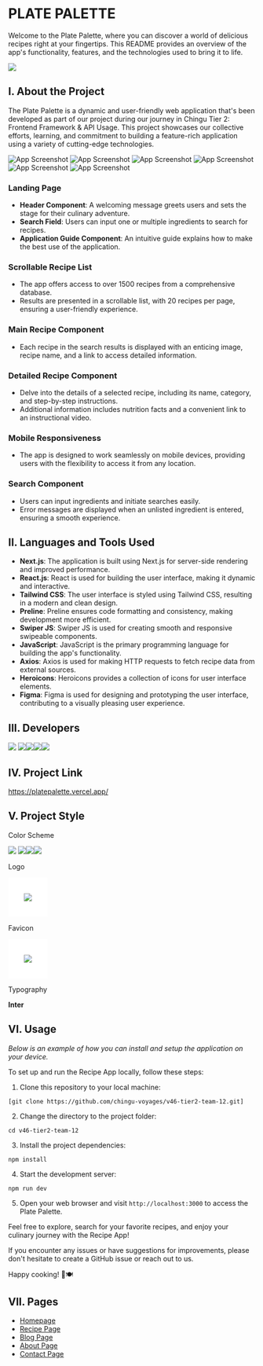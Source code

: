 <h1 id="readme-top">PLATE PALETTE</h1>

<p class="header">Welcome to the Plate Palette, where you can discover a world of delicious recipes right at your fingertips. This README provides an overview of the app's functionality, features, and the technologies used to bring it to life.</p>

<img src="./public/assets/logo.svg">

</br>


<h2 id="about">I. About the Project</h2>
<p>The Plate Palette is a dynamic and user-friendly web application that's been developed as part of our project during our journey in Chingu Tier 2: Frontend Framework & API Usage. This project showcases our collective efforts, learning, and commitment to building a feature-rich application using a variety of cutting-edge technologies.</p>

![App Screenshot](https://scontent.fmnl33-1.fna.fbcdn.net/v/t1.15752-9/441895007_1275395620108173_2405092575473472265_n.png?_nc_cat=108&ccb=1-7&_nc_sid=5f2048&_nc_eui2=AeF1GVBy8GFq1BwkYAVKgiyA4-C8br0xQdDj4LxuvTFB0Ca3QTA-xOElWADmrvU-tpl2OBMiCfO-bdVUIAxSBqKX&_nc_ohc=XuSUWH590GUQ7kNvgHYBLy0&_nc_ht=scontent.fmnl33-1.fna&oh=03_Q7cD1QGpf7nA8qx2Gg2D8O3-8aQbyfpRZM80E4l3HXYf_kbIrQ&oe=6686AED9)
![App Screenshot](https://scontent.fmnl33-2.fna.fbcdn.net/v/t1.15752-9/441281244_867216851897256_7214148216268462516_n.png?_nc_cat=111&ccb=1-7&_nc_sid=5f2048&_nc_eui2=AeHdU9wL3Jb10mrdorpjsnfthsfjjGBT2eWGx-OMYFPZ5Qq0fvH_uRx2D43Lz_4CvkOv68B3e8vr-RT8FZpOh6XH&_nc_ohc=tPQvkfmPzBgQ7kNvgEgvv7C&_nc_ht=scontent.fmnl33-2.fna&oh=03_Q7cD1QHKGCtoMXi75lw3czsWGPhq1aRRknlM926a3FUi8x9Adg&oe=6686A7B0)
![App Screenshot](https://scontent.fmnl33-5.fna.fbcdn.net/v/t1.15752-9/436710775_330574976583861_1166915312943615864_n.png?_nc_cat=102&ccb=1-7&_nc_sid=5f2048&_nc_eui2=AeEChZX6IWWQhVgRX-_XI4KxDBgL4Q4r-lQMGAvhDiv6VIhzqpzgqjJ05UZfPG380UALFQrUAYiNrEO7KzEiVc9G&_nc_ohc=09RnoXqEYIAQ7kNvgHRUgxh&_nc_ht=scontent.fmnl33-5.fna&oh=03_Q7cD1QFLSOmZROKnHkB6kyQ35jFPEov1ZfNIbM3VgwSSiH704Q&oe=6686CD0E)
![App Screenshot](https://scontent.fmnl33-2.fna.fbcdn.net/v/t1.15752-9/436561651_759367279718055_6000079973985894851_n.png?_nc_cat=103&ccb=1-7&_nc_sid=5f2048&_nc_eui2=AeENNhe2-yGxun9v0KFkI6s8ONhdvNyLf9U42F283It_1ffkbeqcQZydmsiocgWKC_BbEhCnFGJZuhU5s34Uu6vE&_nc_ohc=3h9mlg0f56oQ7kNvgFsml2Q&_nc_ht=scontent.fmnl33-2.fna&oh=03_Q7cD1QFfpXwkAWhnbg-VoJ4uufk3zZNWidKTEAEOjXuET2w_5A&oe=6686B284)
![App Screenshot](https://scontent.fmnl33-2.fna.fbcdn.net/v/t1.15752-9/436446888_987494296238962_7306991741036431794_n.png?_nc_cat=111&ccb=1-7&_nc_sid=5f2048&_nc_eui2=AeHgNmgj4tGdPECaGStxyto6kELSgl8CVwiQQtKCXwJXCHY2qYpb0XGH-C7MP-dv8dY--F-j9ksiiP-JVjESROAn&_nc_ohc=LUz2r2TJyCwQ7kNvgGVs0ng&_nc_ht=scontent.fmnl33-2.fna&oh=03_Q7cD1QGfOshXF6iUQ8VzodQr-qYiuk7XBvo4mXDWOsSyVfducQ&oe=6686BAAD)
![App Screenshot](https://scontent.fmnl33-3.fna.fbcdn.net/v/t1.15752-9/441995875_970489834720402_2120338008557332941_n.png?_nc_cat=110&ccb=1-7&_nc_sid=5f2048&_nc_eui2=AeH6yemCynJhH_jU1vu_6eiJvZ8d9Jt6Dse9nx30m3oOx1TjADRUqOrQBZAmhwnVFWX4RrN4vTCRIOosvadKzRgM&_nc_ohc=auMx-k_iLH8Q7kNvgGVb6Fl&_nc_ht=scontent.fmnl33-3.fna&oh=03_Q7cD1QFu63EJNsjGt6B4apYoDJRzTWd7TOwguJGlcj_prL5y6A&oe=6686B1F0)


### Landing Page

- **Header Component**: A welcoming message greets users and sets the stage for their culinary adventure.
- **Search Field**: Users can input one or multiple ingredients to search for recipes.
- **Application Guide Component**: An intuitive guide explains how to make the best use of the application.

### Scrollable Recipe List

- The app offers access to over 1500 recipes from a comprehensive database.
- Results are presented in a scrollable list, with 20 recipes per page, ensuring a user-friendly experience.

### Main Recipe Component

- Each recipe in the search results is displayed with an enticing image, recipe name, and a link to access detailed information.

### Detailed Recipe Component

- Delve into the details of a selected recipe, including its name, category, and step-by-step instructions.
- Additional information includes nutrition facts and a convenient link to an instructional video.

### Mobile Responsiveness

- The app is designed to work seamlessly on mobile devices, providing users with the flexibility to access it from any location.

### Search Component

- Users can input ingredients and initiate searches easily.
- Error messages are displayed when an unlisted ingredient is entered, ensuring a smooth experience.

<h2 id="languages">II. Languages and Tools Used</h2>

- **Next.js**: The application is built using Next.js for server-side rendering and improved performance.
- **React.js**: React is used for building the user interface, making it dynamic and interactive.
- **Tailwind CSS**: The user interface is styled using Tailwind CSS, resulting in a modern and clean design.
- **Preline**: Preline ensures code formatting and consistency, making development more efficient.
- **Swiper JS**: Swiper JS is used for creating smooth and responsive swipeable components.
- **JavaScript**: JavaScript is the primary programming language for building the app's functionality.
- **Axios**: Axios is used for making HTTP requests to fetch recipe data from external sources.
- **Heroicons**: Heroicons provides a collection of icons for user interface elements.
- **Figma**: Figma is used for designing and prototyping the user interface, contributing to a visually pleasing user experience.

<h2 id="developers">III. Developers</h2>
<a href="https://github.com/johncarlolipa"><img src="https://img.shields.io/badge/johncarlolipa-%23121011.svg?&style=for-the-badge&logo=github&logoColor=white"></a>
<a href="https://github.com/ErickaConcepcion"><img src="https://img.shields.io/badge/erickaconcepcion-%23121011.svg?&style=for-the-badge&logo=github&logoColor=white"></a><a href="https://github.com/jessabc"><img src="https://img.shields.io/badge/jessabc-%23121011.svg?&style=for-the-badge&logo=github&logoColor=white"></a><a href="https://github.com/GabriellaN-02"><img src="https://img.shields.io/badge/gabriellaneri-%23121011.svg?&style=for-the-badge&logo=github&logoColor=white"></a><a href="https://github.com/Jasonavecilla-"><img src="https://img.shields.io/badge/Jasonavecilla-%23121011.svg?&style=for-the-badge&logo=github&logoColor=white"></a>

<h2 id="project-link">IV. Project Link</h2>

https://platepalette.vercel.app/

<h2 id="project-style">V. Project Style</h2>
Color Scheme

<a href=""><img src="https://img.shields.io/badge/Primary%20Color-%23016A70-016A70"></a> <a href=""><img src="https://img.shields.io/badge/Secondary%20Color-%23D2DE32-FD2DE32"></a><a href=""><img src="https://img.shields.io/badge/Secondary%20Color-%23A2C579-A2C579"></a></a><a href=""><img src="https://img.shields.io/badge/Secondary%20Color-%23FFFFDD-FFFFDD"></a>

Logo

<img src="./public/assets/logo.svg" style="background-color: white; padding: 2rem;"></br>

Favicon

<img src="./public/assets/logo.svg" style="background-color: white; padding: 2rem;"></br>

Typography

**Inter**

<h2 id="usage">VI. Usage</h2>

_Below is an example of how you can install and setup the application on your device._


To set up and run the Recipe App locally, follow these steps:

1. Clone this repository to your local machine:

```
[git clone https://github.com/chingu-voyages/v46-tier2-team-12.git]
```

2. Change the directory to the project folder:

```
cd v46-tier2-team-12
```

3. Install the project dependencies:

```
npm install
```

4. Start the development server:

```
npm run dev
```

5. Open your web browser and visit `http://localhost:3000` to access the Plate Palette.

Feel free to explore, search for your favorite recipes, and enjoy your culinary journey with the Recipe App!

If you encounter any issues or have suggestions for improvements, please don't hesitate to create a GitHub issue or reach out to us.

Happy cooking! 🍳🍽️

<h2 id="pages">VII. Pages</h2>

- <a href="#">Homepage</a>
- <a href="#">Recipe Page</a>
- <a href="#">Blog Page</a>
- <a href="#">About Page</a>
- <a href="#">Contact Page</a>

